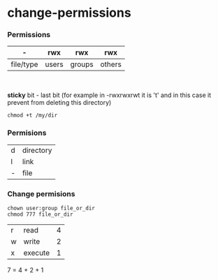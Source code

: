 # change-permissions

### Permissions

| - | rwx | rwx | rwx |
|---|-----|-----|-----|
| file/type | users | groups | others |

<br> 

**sticky** bit - last bit (for example in -rwxrwxrwt it is 't' and in this case it prevent from deleting this directory)

```
chmod +t /my/dir
```

### Permisions

|  |  |  
|-----|-----|
|  d  | directory |
|  l  | link | 
|  -  | file |


### Change permisions
```
chown user:group file_or_dir
chmod 777 file_or_dir 
```


|  |  |  |
|-----|-----|-----|
|  r  | read | 4  |
|  w  | write | 2  |
|  x  | execute | 1  |

7 = 4 + 2 + 1
